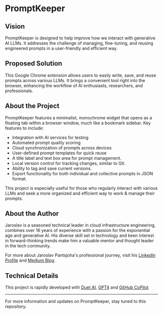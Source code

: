 # PromptKeeper

## Vision
PromptKeeper is designed to help improve how we interact with generative AI LLMs. It addresses the challenge of managing, fine-tuning, and reusing engineered prompts in a user-friendly and efficient way.

## Proposed Solution
This Google Chrome extension allows users to easily write, save, and reuse prompts across various LLMs. It brings a convenient tool right into the browser, enhancing the workflow of AI enthusiasts, researchers, and professionals.

## About the Project
PromptKeeper features a minimalist, monochrome widget that opens as a floating tab within a browser window, much like a bookmark sidebar. Key features to include:
- Integration with AI services for testing
- Automated prompt quality scoring
- Cloud synchronization of prompts across devices
- User-defined prompt templates for quick reuse
- A title label and text box area for prompt management.
- Local version control for tracking changes, similar to Git.
- Ability to tag and save current versions.
- Export functionality for both individual and collective prompts in JSON format.

This project is especially useful for those who regularly interact with various LLMs and seek a more organized and efficient way to work & manage their prompts.

## About the Author

Jaroslav is a seasoned technical leader in cloud infrastructure engineering, combines over 16 years of experience with a passion for the exponential age and generative AI. His diverse skill set in technology and keen interest in forward-thinking trends make him a valuable mentor and thought leader in the tech community.

For more about Jaroslav Pantsjoha's professional journey, visit his [LinkedIn Profile](https://www.linkedin.com/in/jaroslav-pantsjoha) and [Medium Blog](https://jpantsjoha.medium.com/).

## Technical Details
This project is rapidly developed with [Duet AI](https://cloud.google.com/duet-ai), [GPT4](https://openai.com/gpt-4) and [GitHub CoPilot](https://github.com/features/copilot) 

---

For more information and updates on PromptKeeper, stay tuned to this repository.
